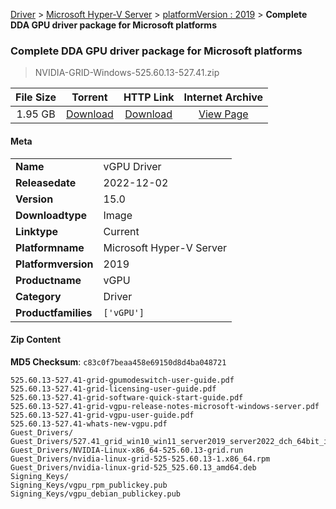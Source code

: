
[Driver](/README.md)  >  [Microsoft Hyper-V Server](/index/Driver/Microsoft_Hyper-V_Server.md)  >  [platformVersion : 2019](/index/Driver/Microsoft_Hyper-V_Server/2019.md)  >  **Complete DDA GPU driver package for Microsoft platforms**


###    Complete DDA GPU driver package for Microsoft platforms

> NVIDIA-GRID-Windows-525.60.13-527.41.zip   


| **File Size** | **Torrent**  | **HTTP Link** | **Internet Archive** |
|:-------------:|:------------:|:-------------:|:--------------------:|
| 1.95 GB |  [Download](https://archive.org/download/nvgpu_NVIDIA-GRID-Windows-525.60.13-527.41.zip_mqjo0l9e/nvgpu_NVIDIA-GRID-Windows-525.60.13-527.41.zip_mqjo0l9e_archive.torrent)       | [Download](https://archive.org/compress/nvgpu_NVIDIA-GRID-Windows-525.60.13-527.41.zip_mqjo0l9e) | [View Page](https://archive.org/details/nvgpu_NVIDIA-GRID-Windows-525.60.13-527.41.zip_mqjo0l9e)       |

#### Meta

<table>
<tr><td><strong>Name</strong></td><td>vGPU Driver</td></tr>
<tr><td><strong>Releasedate</strong></td><td>2022-12-02</td></tr>
<tr><td><strong>Version</strong></td><td>15.0</td></tr>
<tr><td><strong>Downloadtype</strong></td><td>Image</td></tr>
<tr><td><strong>Linktype</strong></td><td>Current</td></tr>
<tr><td><strong>Platformname</strong></td><td>Microsoft Hyper-V Server</td></tr>
<tr><td><strong>Platformversion</strong></td><td>2019</td></tr>
<tr><td><strong>Productname</strong></td><td>vGPU</td></tr>
<tr><td><strong>Category</strong></td><td>Driver</td></tr>
<tr><td><strong>Productfamilies</strong></td><td><code>['vGPU']</code></td></tr>
</table>

#### Zip Content

**MD5 Checksum**: `c83c0f7beaa458e69150d8d4ba048721`

```text
525.60.13-527.41-grid-gpumodeswitch-user-guide.pdf
525.60.13-527.41-grid-licensing-user-guide.pdf
525.60.13-527.41-grid-software-quick-start-guide.pdf
525.60.13-527.41-grid-vgpu-release-notes-microsoft-windows-server.pdf
525.60.13-527.41-grid-vgpu-user-guide.pdf
525.60.13-527.41-whats-new-vgpu.pdf
Guest_Drivers/
Guest_Drivers/527.41_grid_win10_win11_server2019_server2022_dch_64bit_international.exe
Guest_Drivers/NVIDIA-Linux-x86_64-525.60.13-grid.run
Guest_Drivers/nvidia-linux-grid-525-525.60.13-1.x86_64.rpm
Guest_Drivers/nvidia-linux-grid-525_525.60.13_amd64.deb
Signing_Keys/
Signing_Keys/vgpu_rpm_publickey.pub
Signing_Keys/vgpu_debian_publickey.pub
```